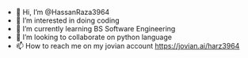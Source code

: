 - 👋 Hi, I’m @HassanRaza3964
- 👀 I’m interested in doing coding
- 🌱 I’m currently learning BS Software Engineering
- 💞️ I’m looking to collaborate on python language
- 📫 How to reach me on my jovian account
https://jovian.ai/harz3964
<!---
HassanRaza3964/HassanRaza3964 is a ✨ special ✨ repository because its `README.md` (this file) appears on your GitHub profile.
You can click the Preview link to take a look at your changes.
--->

